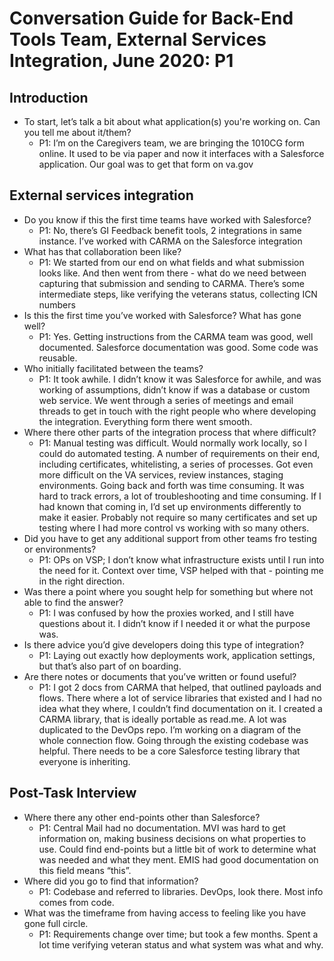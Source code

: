 # Conversation Guide for Back-End Tools Team, External Services Integration, June 2020: P1

## Introduction

- To start, let’s talk a bit about what application(s) you're working on. Can you tell me about it/them?
 	 - P1: I’m on the Caregivers team, we are bringing the 1010CG form online. It used to be via paper and now it interfaces with a Salesforce application. Our goal was to get that form on va.gov 

## External services integration

- Do you know if this the first time teams have worked with Salesforce?
	 - P1: No, there’s GI Feedback benefit tools, 2 integrations in same instance. I’ve worked with CARMA on the Salesforce integration
- What has that collaboration been like?
	 - P1: We started from our end on what fields and what submission looks like. And then went from there - what do we need between capturing that submission and sending to CARMA. There’s some intermediate steps, like verifying the veterans status, collecting ICN numbers 
- Is this the first time you’ve worked with Salesforce? What has gone well?
	 - P1: Yes. Getting instructions from the CARMA team was good, well documented. Salesforce documentation was good. Some code was reusable. 
- Who initially facilitated between the teams?
	 - P1: It took awhile. I didn’t know it was Salesforce for awhile, and was working of assumptions, didn’t know if was a database or custom web service. We went through a series of meetings and email threads to get in touch with the right people who where developing the integration. Everything form there went smooth.
- Where there other parts of the integration process that where difficult? 
	 - P1:  Manual testing was difficult. Would normally work locally, so I could do automated testing. A number of requirements on their end, including certificates, whitelisting, a series of processes. Got even more difficult on the VA services, review instances, staging environments. Going back and forth was time consuming. It was hard to track errors, a lot of troubleshooting and time consuming. If I had known that coming in, I’d set up environments differently to make it easier. Probably not require so many certificates and set up testing where I had more control vs working with so many others.
- Did you have to get any additional support from other teams fro testing or environments?
	 - P1:  OPs on VSP; I don’t know what infrastructure exists until I run into the need for it. Context over time, VSP helped with that - pointing me in the right direction.
- Was there a point where you sought help for something but where not able to find the answer?
	 - P1:  I was confused by how the proxies worked, and I still have questions about it. I didn’t know if I needed it or what the purpose was.
- Is there advice you’d give developers doing this type of integration?
	 - P1:  Laying out exactly how deployments work, application settings, but that’s also part of on boarding. 
- Are there notes or documents that you’ve written or found useful?
	 - P1:  I got 2 docs from CARMA that helped, that outlined payloads and flows. There where a lot of service libraries that existed and I had no idea what they where, I couldn’t find documentation on it. I created a CARMA library, that is ideally portable as read.me. A lot was duplicated to the DevOps repo. I’m working on a diagram of the whole connection flow. Going through the existing codebase was helpful. There needs to be a core Salesforce testing library that everyone is inheriting.

## Post-Task Interview

- Where there any other end-points other than Salesforce?
	 - P1:  Central Mail had no documentation. MVI was hard to get information on, making business decisions on what properties to use. Could find end-points but a little bit of work to determine what was needed and what they ment. EMIS had good documentation on this field means “this”.
- Where did you go to find that information?
	 - P1:  Codebase and referred to libraries. DevOps, look there. Most info comes from code.
- What was the timeframe from having access to feeling like you have gone full circle.
	 - P1:  Requirements change over time; but took a few months. Spent a lot time verifying veteran status and what system was what and why. 



  
